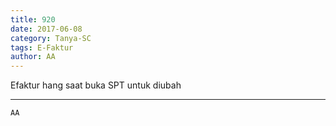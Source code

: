 ```yaml
---
title: 920
date: 2017-06-08
category: Tanya-SC
tags: E-Faktur
author: AA
---
```


Efaktur hang saat buka SPT untuk diubah

---



`AA`
